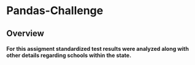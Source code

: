 # Pandas-Challenge
## Overview
#### For this assigment standardized test results were analyzed along with other details regarding schools within the state. 
